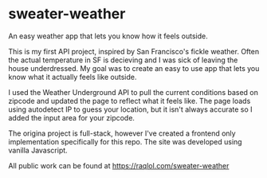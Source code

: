 # sweater-weather
An easy weather app that lets you know how it feels outside.

This is my first API project, inspired by San Francisco's fickle weather. 
Often the actual temperature in SF is decieving and I was sick of leaving the house underdressed. 
My goal was to create an easy to use app that lets you know what it actually feels like outside.

I used the Weather Underground API to pull the current conditions based on zipcode and updated the page to reflect what it feels like.
The page loads using autodetect IP to guess your location, but it isn't always accurate so I added the input area for your zipcode.

The origina project is full-stack, however I've created a frontend only implementation specifically for this repo.
The site was developed using vanilla Javascript.

All public work can be found at https://raqlol.com/sweater-weather
